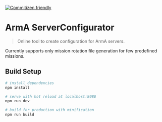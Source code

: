 [![Commitizen friendly](https://img.shields.io/badge/commitizen-friendly-brightgreen.svg)](http://commitizen.github.io/cz-cli/)

# ArmA ServerConfigurator

> Online tool to create configuration for ArmA servers.

Currently supports only mission rotation file generation for few predefined missions.

## Build Setup

``` bash
# install dependencies
npm install

# serve with hot reload at localhost:8080
npm run dev

# build for production with minification
npm run build
```
